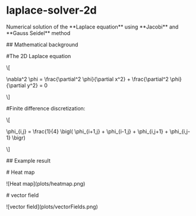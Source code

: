 # laplace-solver-2d

Numerical solution of the \*\*Laplace equation\*\* using \*\*Jacobi\*\* and \*\*Gauss Seidel\*\* method



\## Mathematical background

\#The 2D Laplace equation

\\\[

\\nabla^2 \\phi = \\frac{\\partial^2 \\phi}{\\partial x^2} + \\frac{\\partial^2 \\phi}{\\partial y^2} = 0

\\]



\#Finite difference discretization:

\\\[

\\phi\_{i,j} = \\frac{1}{4} \\bigl( \\phi\_{i+1,j} + \\phi\_{i-1,j} + \\phi\_{i,j+1} + \\phi\_{i,j-1} \\bigr)

\\]



\## Example result



\# Heat map

!\[Heat map](plots/heatmap.png)

\# vector field

!\[vector field](plots/vectorFields.png)



